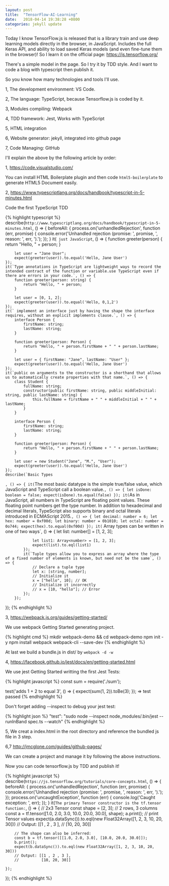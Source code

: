 ```yaml
---
layout: post
title:  "TensorFlow-AI-Learning"
date:   2018-04-14 19:38:28 +0800
categories: jekyll update
---
```

Today I know TensorFlow.js is released that is a library train and use deep learning models directly in the browser, in JavaScript. Includes the full Keras API, and ability to load saved Keras models (and even fine-tune them in the browser)! So I learn it on the official page: https://js.tensorflow.org/

There's a simple model in the page. So I try it by TDD style. And I want to code a blog with typescript then publish it.

So you know how many technologies and tools I'll use.

1, The development environment: VS Code.

2, The language: TypeScript, because Tensorflow.js is coded by it.

3, Modules compiling: Webpack

4, TDD framework: Jest, Works with TypeScript

5, HTML integration

6, Website generator: jekyll, integrated into github page

7, Code Managing: GitHub

I'll explain the above by the following article by order:

1, https://code.visualstudio.com/

You can install HTML Boilerplate plugin and then code `html5-boilerplate` to generate HTML5 Document easily.

2, https://www.typescriptlang.org/docs/handbook/typescript-in-5-minutes.html

Code the first TypeScript TDD

{% highlight typescript %}
describe(`http://www.typescriptlang.org/docs/handbook/typescript-in-5-minutes.html`, () => {
    beforeAll: {
        process.on('unhandledRejection', function (err, promise) {
            console.error('Unhandled rejection (promise: ', promise, ', reason: ', err, ').');
        });
    }
    it(` just JavaScript`, () => {
        function greeter(person) {
            return "Hello, " + person;
        }

        let user = "Jane User";
        expect(greeter(user)).to.equal('Hello, Jane User')
    });
    it(`Type annotations in TypeScript are lightweight ways to record the intended contract of the function or variable.use TypeScript even if there are errors in your code.`, () => {
        function greeter(person: string) {
            return "Hello, " + person;
        }

        let user = [0, 1, 2];
        expect(greeter(user)).to.equal('Hello, 0,1,2')
    });
    it(` implement an interface just by having the shape the interface requires, without an explicit implements clause.`, () => {
        interface Person {
            firstName: string;
            lastName: string;
        }

        function greeter(person: Person) {
            return "Hello, " + person.firstName + " " + person.lastName;
        }

        let user = { firstName: "Jane", lastName: "User" };
        expect(greeter(user)).to.equal('Hello, Jane User')
    });
    it(`public on arguments to the constructor is a shorthand that allows us to automatically create properties with that name.`, () => {
        class Student {
            fullName: string;
            constructor(public firstName: string, public middleInitial: string, public lastName: string) {
                this.fullName = firstName + " " + middleInitial + " " + lastName;
            }
        }

        interface Person {
            firstName: string;
            lastName: string;
        }

        function greeter(person: Person) {
            return "Hello, " + person.firstName + " " + person.lastName;
        }

        let user = new Student("Jane", "M.", "User");
        expect(greeter(user)).to.equal('Hello, Jane User')
    });
    describe(`Basic Types
`, () => {
            it(`The most basic datatype is the simple true/false value, which JavaScript and TypeScript call a boolean value.`, () => {
                let isDone: boolean = false;
                expect(isDone).to.equal(false)
            });
            it(`As in JavaScript, all numbers in TypeScript are floating point values. These floating point numbers get the type number. In addition to hexadecimal and decimal literals, TypeScript also supports binary and octal literals introduced in ECMAScript 2015.`, () => {
                let decimal: number = 6;
                let hex: number = 0xf00d;
                let binary: number = 0b1010;
                let octal: number = 0o744;
                expect(hex).to.equal(0xf00d)
            });
            it(` Array types can be written in one of two ways`, () => {
                let list: number[] = [1, 2, 3];

                let list1: Array<number> = [1, 2, 3];
                expect(list).to.eql(list1)
            });
            it(`Tuple types allow you to express an array where the type of a fixed number of elements is known, but need not be the same`, () => {
                // Declare a tuple type
                let x: [string, number];
                // Initialize it
                x = ["hello", 10]; // OK
                // Initialize it incorrectly
                // x = [10, "hello"]; // Error
            });
        });
});
{% endhighlight %}

3, https://webpack.js.org/guides/getting-started/

We use webpack Getting Started generating project.

{% highlight cmd %}
mkdir webpack-demo && cd webpack-demo
npm init -y
npm install webpack webpack-cli --save-dev
{% endhighlight %}

At last we build a bundle.js in dist/ by `webpack -d -w`

4, https://facebook.github.io/jest/docs/en/getting-started.html

We use jest Getting Started writting the first Jest Tests:

{% highlight javascript %}
const sum = require('./sum');

test('adds 1 + 2 to equal 3', () => {
    expect(sum(1, 2)).toBe(3);
});
=> test passed
{% endhighlight %}

Don't forget adding --inspect to debug your jest test:

{% highlight json %}
 "test": "sudo node --inspect node_modules/.bin/jest --runInBand  spec.ts --watch"
{% endhighlight %}

5, We creat a index.html in the root directory and reference the bundled js file in 3 step.

6,7 http://jmcglone.com/guides/github-pages/

We can create a project and manage it by following the above instructions.

Now you can code tensorflow.js by TDD and publish it!

{% highlight javascript %}
describe(`https://js.tensorflow.org/tutorials/core-concepts.html`, () => {
    beforeAll: {
        process.on('unhandledRejection', function (err, promise) {
            console.error('Unhandled rejection (promise: ', promise, ', reason: ', err, ').');
        });
        process.on('uncaughtException', function (err) {
            console.log('Caught exception: ', err);
        });
    }
    it(`The primary Tensor constructor is the tf.tensor function:`, () => {
        // 2x3 Tensor
        const shape = [2, 3]; // 2 rows, 3 columns
        const a = tf.tensor([1.0, 2.0, 3.0, 10.0, 20.0, 30.0], shape);
        a.print(); // print Tensor values
        expect(a.dataSync()).to.eql(new Float32Array([1, 2, 3, 10, 20, 30]))
        // Output: [[1 , 2 , 3 ],
        //          [10, 20, 30]]

        // The shape can also be inferred:
        const b = tf.tensor([[1.0, 2.0, 3.0], [10.0, 20.0, 30.0]]);
        b.print();
        expect(b.dataSync()).to.eql(new Float32Array([1, 2, 3, 10, 20, 30]))
        // Output: [[1 , 2 , 3 ],
        //          [10, 20, 30]]

    });
});
{% endhighlight %}